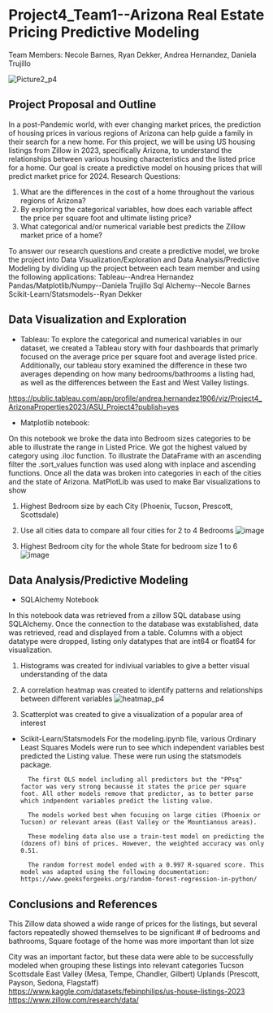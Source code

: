 # Project4_Team1--Arizona Real Estate Pricing Predictive Modeling 
Team Members: Necole Barnes, Ryan Dekker, Andrea Hernandez, Daniela Trujillo

![Picture2_p4](https://github.com/anelaherandez/Project4_Team1/assets/144189200/12f27e40-7044-4168-9659-04660bcf8c08)

## Project Proposal and Outline
In a post-Pandemic world, with ever changing market prices, the prediction of housing prices in various regions of Arizona can help guide a family in their search for a new home. For this project, we will be using US housing listings from Zillow in 2023, specifically Arizona, to understand the relationships between various housing characteristics and the listed price for a home. Our goal is create a predictive model on housing prices that will predict market price for 2024.
Research Questions:
1. What are the differences in the cost of a home throughout the various regions of Arizona?
2. By exploring the categorical variables, how does each variable affect the price per square foot and ultimate listing price?
3. What categorical and/or numerical variable best predicts the Zillow market price of a home?

To answer our research questions and create a predictive model, we broke the project into Data Visualization/Exploration and Data Analysis/Predictive Modeling by dividing up the project between each team member and using the following applications:
        Tableau--Andrea Hernandez
        Pandas/Matplotlib/Numpy--Daniela Trujillo
        Sql Alchemy--Necole Barnes
        Scikit-Learn/Statsmodels--Ryan Dekker
        
## Data Visualization and Exploration
- Tableau:
To explore the categorical and numerical variables in our dataset, we created a Tableau story with four dashboards that primarly focused on the average price per square foot and average listed price. Additionally, our tableau story examined the difference in these two averages depending on how many bedrooms/bathrooms a listing had, as well as the differences between the East and West Valley listings.

https://public.tableau.com/app/profile/andrea.hernandez1906/viz/Project4_ArizonaProperties2023/ASU_Project4?publish=yes

- Matplotlib notebook: 

On this notebook we broke the data into Bedroom sizes categories to be able to illustrate the range in Listed Price. We got the highest valued by category using .iloc function. 
To illustrate the DataFrame with an ascending filter the .sort_values function was used along with inplace and ascending functions. 
Once all the data was broken into categories in each of the cities and the state of Arizona. MatPlotLib was used to make Bar visualizations to show 
1.	Highest Bedroom size by each City (Phoenix, Tucson, Prescott, Scottsdale) 
2.	Use all cities data to compare all four cities for 2 to 4 Bedrooms
   ![image](https://github.com/anelaherandez/Project4_Team1/assets/144754677/f057ca60-1062-4b50-a99c-48a69fdf2320)

3.	Highest Bedroom city for the whole State for bedroom size 1 to 6
![image](https://github.com/anelaherandez/Project4_Team1/assets/144754677/32eb832a-4791-4c4b-a7d5-ff6edf000ae3)


## Data Analysis/Predictive Modeling
- SQLAlchemy Notebook

In this notebook data was retrieved from a zillow SQL database using SQLAlchemy. Once the connection to the database was exstablished, data was retrieved, read and displayed from a table. Columns with a object datatype were dropped, listing only datatypes that are int64 or float64 for visualization.
1. Histograms was created for indiviual variables to give a better visual understanding of the data
2. A correlation heatmap was created to identify patterns and relationships between different variables
![heatmap_p4](https://github.com/anelaherandez/Project4_Team1/assets/144189200/e9bb961e-c142-478d-8eb7-69a83aa790b8)

3. Scatterplot was created to give a visualization of a popular area of interest

   

- Scikit-Learn/Statsmodels
For the modeling.ipynb file, various Ordinary Least Squares Models were run to see which independent variables best predicted the Listing value. These were run using the statsmodels package.

        The first OLS model including all predictors but the "PPsq" factor was very strong becausse it states the price per square foot. All other models remove that predictor, as to better parse which indpendent variables predict the listing value.
        
        The models worked best when focusing on large cities (Phoenix or Tucson) or relevant areas (East Valley or the Mountianous areas).
        
        These modeling data also use a train-test model on predicting the (dozens of) bins of prices. However, the weighted accuracy was only 0.51.
        
        The random forrest model ended with a 0.997 R-squared score. This model was adapted using the following documentation: https://www.geeksforgeeks.org/random-forest-regression-in-python/

## Conclusions and References
This Zillow data showed a wide range of prices for the listings, but several factors repeatedly showed themselves to be significant
	# of bedrooms and bathrooms, 
	Square footage of the home was more important than lot size
	
City was an important factor, but these data were able to be successfully modeled when grouping these listings into relevant categories
	Tucson
	Scottsdale
	East Valley (Mesa, Tempe, Chandler, Gilbert)
	Uplands (Prescott, Payson, Sedona, Flagstaff)
https://www.kaggle.com/datasets/febinphilips/us-house-listings-2023
https://www.zillow.com/research/data/


